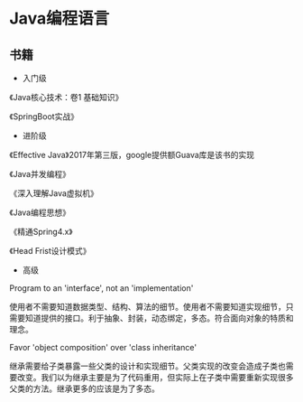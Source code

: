 # Java编程语言

## 书籍

- 入门级

《Java核心技术：卷1 基础知识》

《SpringBoot实战》

- 进阶级

《Effective Java》2017年第三版，google提供额Guava库是该书的实现

《Java并发编程》

《深入理解Java虚拟机》

《Java编程思想》

《精通Spring4.x》

《Head Frist设计模式》

- 高级

Program to an 'interface', not an 'implementation'

使用者不需要知道数据类型、结构、算法的细节。使用者不需要知道实现细节，只需要知道提供的接口。利于抽象、封装，动态绑定，多态。符合面向对象的特质和理念。

Favor 'object composition' over 'class inheritance'

继承需要给子类暴露一些父类的设计和实现细节。父类实现的改变会造成子类也需要改变。我们以为继承主要是为了代码重用，但实际上在子类中需要重新实现很多父类的方法。继承更多的应该是为了多态。